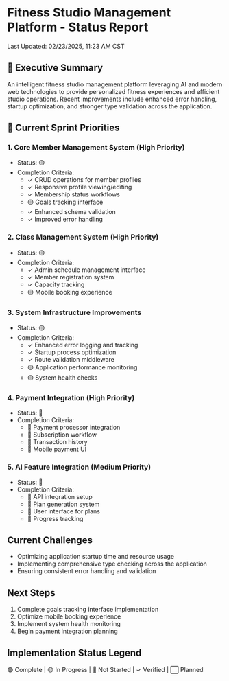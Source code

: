 # Fitness Studio Management Platform - Status Report
Last Updated: 02/23/2025, 11:23 AM CST

## 🎯 Executive Summary
An intelligent fitness studio management platform leveraging AI and modern web technologies to provide personalized fitness experiences and efficient studio operations. Recent improvements include enhanced error handling, startup optimization, and stronger type validation across the application.

## 🚨 Current Sprint Priorities

### 1. Core Member Management System (High Priority)
- Status: 🟡
- Completion Criteria:
  - ✓ CRUD operations for member profiles
  - ✓ Responsive profile viewing/editing
  - ✓ Membership status workflows
  - 🟡 Goals tracking interface
  - ✓ Enhanced schema validation
  - ✓ Improved error handling

### 2. Class Management System (High Priority)
- Status: 🟡
- Completion Criteria:
  - ✓ Admin schedule management interface
  - ✓ Member registration system
  - ✓ Capacity tracking
  - 🟡 Mobile booking experience

### 3. System Infrastructure Improvements
- Status: 🟡
- Completion Criteria:
  - ✓ Enhanced error logging and tracking
  - ✓ Startup process optimization
  - ✓ Route validation middleware
  - 🟡 Application performance monitoring
  - 🟡 System health checks

### 4. Payment Integration (High Priority)
- Status: 🔴
- Completion Criteria:
  - 🔴 Payment processor integration
  - 🔴 Subscription workflow
  - 🔴 Transaction history
  - 🔴 Mobile payment UI

### 5. AI Feature Integration (Medium Priority)
- Status: 🔴
- Completion Criteria:
  - 🔴 API integration setup
  - 🔴 Plan generation system
  - 🔴 User interface for plans
  - 🔴 Progress tracking

## Current Challenges
- Optimizing application startup time and resource usage
- Implementing comprehensive type checking across the application
- Ensuring consistent error handling and validation

## Next Steps
1. Complete goals tracking interface implementation
2. Optimize mobile booking experience
3. Implement system health monitoring
4. Begin payment integration planning

## Implementation Status Legend
🟢 Complete | 🟡 In Progress | 🔴 Not Started | ✓ Verified | ⬜ Planned